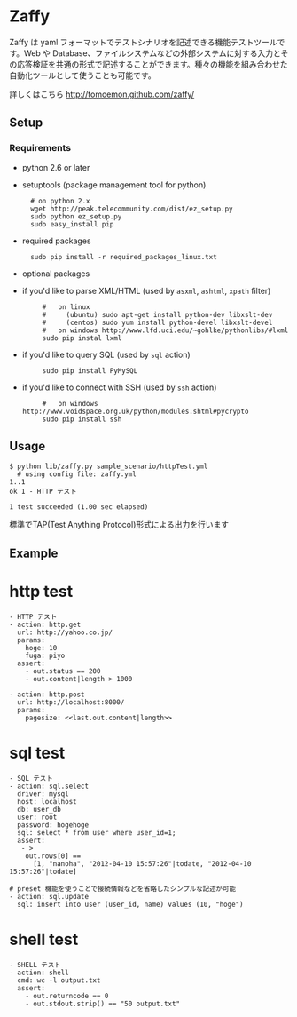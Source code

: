 Zaffy
=====

Zaffy は yaml フォーマットでテストシナリオを記述できる機能テストツールです。Web や Database、ファイルシステムなどの外部システムに対する入力とその応答検証を共通の形式で記述することができます。種々の機能を組み合わせた自動化ツールとして使うことも可能です。

詳しくはこちら
http://tomoemon.github.com/zaffy/

Setup
-------------

### Requirements

* python 2.6 or later
* setuptools (package management tool for python)

        # on python 2.x
        wget http://peak.telecommunity.com/dist/ez_setup.py
        sudo python ez_setup.py
        sudo easy_install pip

* required packages

        sudo pip install -r required_packages_linux.txt

* optional packages
 * if you'd like to parse XML/HTML (used by `asxml`, `ashtml`, `xpath` filter)

            #   on linux
            #     (ubuntu) sudo apt-get install python-dev libxslt-dev
            #     (centos) sudo yum install python-devel libxslt-devel
            #   on windows http://www.lfd.uci.edu/~gohlke/pythonlibs/#lxml
            sudo pip instal lxml

 * if you'd like to query SQL (used by `sql` action)

            sudo pip install PyMySQL

 * if you'd like to connect with SSH (used by `ssh` action)

            #   on windows http://www.voidspace.org.uk/python/modules.shtml#pycrypto
            sudo pip install ssh


Usage
--------------
    $ python lib/zaffy.py sample_scenario/httpTest.yml
      # using config file: zaffy.yml
    1..1
    ok 1 - HTTP テスト

    1 test succeeded (1.00 sec elapsed)

標準でTAP(Test Anything Protocol)形式による出力を行います


Example
--------------
# http test
    - HTTP テスト
    - action: http.get
      url: http://yahoo.co.jp/
      params:
        hoge: 10
        fuga: piyo
      assert:
        - out.status == 200
        - out.content|length > 1000

    - action: http.post
      url: http://localhost:8000/
      params:
        pagesize: <<last.out.content|length>>

# sql test
    - SQL テスト
    - action: sql.select
      driver: mysql
      host: localhost
      db: user_db
      user: root
      password: hogehoge
      sql: select * from user where user_id=1;
      assert:
       - >
        out.rows[0] ==
          [1, "nanoha", "2012-04-10 15:57:26"|todate, "2012-04-10 15:57:26"|todate]

    # preset 機能を使うことで接続情報などを省略したシンプルな記述が可能
    - action: sql.update
      sql: insert into user (user_id, name) values (10, "hoge")

# shell test
    - SHELL テスト
    - action: shell
      cmd: wc -l output.txt
      assert:
        - out.returncode == 0
        - out.stdout.strip() == "50 output.txt"

